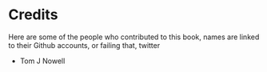 # Credits

Here are some of the people who contributed to this book, names are linked to their Github accounts, or failing that, twitter

* Tom J Nowell

